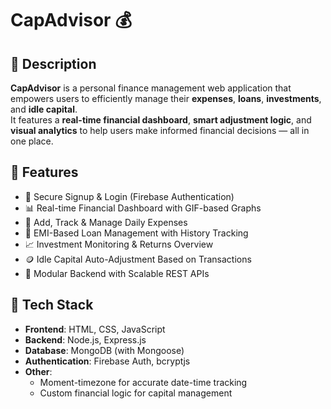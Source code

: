 # CapAdvisor 💰

## 📝 Description  
**CapAdvisor** is a personal finance management web application that empowers users to efficiently manage their **expenses**, **loans**, **investments**, and **idle capital**.  
It features a **real-time financial dashboard**, **smart adjustment logic**, and **visual analytics** to help users make informed financial decisions — all in one place.

## 🚀 Features
- 🔐 Secure Signup & Login (Firebase Authentication)
- 📊 Real-time Financial Dashboard with GIF-based Graphs
- 💸 Add, Track & Manage Daily Expenses
- 🏦 EMI-Based Loan Management with History Tracking
- 📈 Investment Monitoring & Returns Overview
- 🪙 Idle Capital Auto-Adjustment Based on Transactions
- 🧩 Modular Backend with Scalable REST APIs

## 🧰 Tech Stack

- **Frontend**: HTML, CSS, JavaScript 
- **Backend**: Node.js, Express.js
- **Database**: MongoDB (with Mongoose)
- **Authentication**: Firebase Auth, bcryptjs
- **Other**:
  - Moment-timezone for accurate date-time tracking
  - Custom financial logic for capital management
